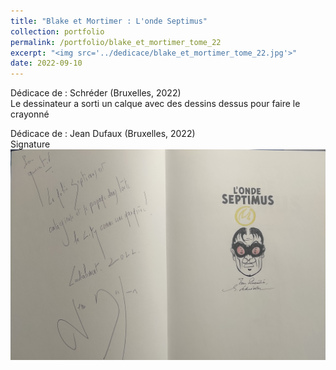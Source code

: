 ```yaml
---
title: "Blake et Mortimer : L'onde Septimus"
collection: portfolio
permalink: /portfolio/blake_et_mortimer_tome_22
excerpt: "<img src='../dedicace/blake_et_mortimer_tome_22.jpg'>"
date: 2022-09-10
---
```


Dédicace de : Schréder (Bruxelles, 2022)<br>Le dessinateur a sorti un calque avec des dessins dessus pour faire le crayonné

Dédicace de : Jean Dufaux (Bruxelles, 2022)<br>Signature
<img src='../dedicace/blake_et_mortimer_tome_22.jpg'>